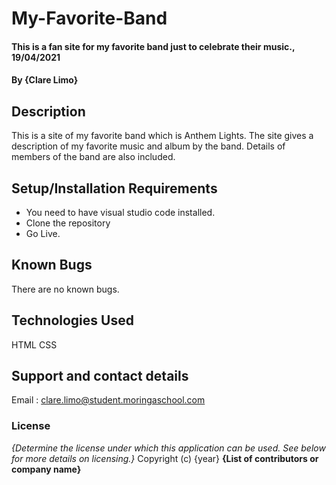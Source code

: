 # My-Favorite-Band
#### This is a fan site for my favorite band just to celebrate their music., 19/04/2021
#### By **{Clare Limo}**
## Description
This is a site of my favorite band which is Anthem Lights. The site gives a description of my favorite music and album by the band. Details of members of the band are also included. 
## Setup/Installation Requirements
* You need to have visual studio code installed.
* Clone the repository
* Go Live.

## Known Bugs
There are no known bugs.
## Technologies Used
HTML CSS
## Support and contact details
Email : clare.limo@student.moringaschool.com
### License
*{Determine the license under which this application can be used.  See below for more details on licensing.}*
Copyright (c) {year} **{List of contributors or company name}**
  